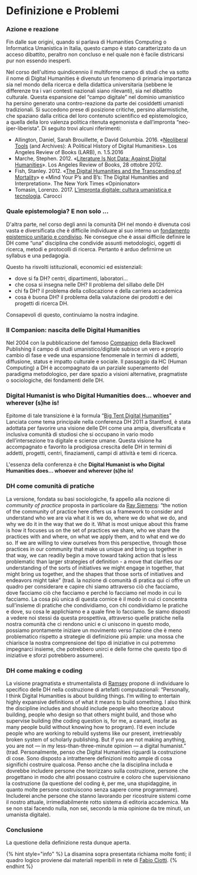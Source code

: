 # Definizione e Problemi

### Azione e reazione

Fin dalle sue origini, quando si parlava di Humanities Computing o Informatica Umanistica in Italia, questo campo è stato caratterizzato da un acceso dibattito, peraltro non concluso e nel quale non è facile districarsi pur non essendo inesperti.&#x20;

Nel corso dell'ultimo quindicennio il multiforme campo di studi che va sotto il nome di Digital Humanities è divenuto un fenomeno di primaria importanza sia nel mondo della ricerca e della didattica universitaria (sebbene le differenze tra i vari contesti nazionali siano rilevanti), sia nel dibattito culturale. Questa espansione del “campo digitale” nel dominio umanistico ha persino generato una contro-reazione da parte dei cosiddetti umanisti tradizionali. Si succedono prese di posizione critiche, persino allarmistiche, che spaziano dalla critica del loro contenuto scientifico ed epistemologico, a quella della loro valenza politica ritenuta egemonista e dall’impronta “neo-iper-liberista”. Di seguito trovi alcuni riferimenti:&#x20;

* Allington, Daniel, Sarah Brouillette, e David Golumbia. 2016. «[Neoliberal Tools](https://lareviewofbooks.org/article/neoliberal-tools-archives-political-history-digital-humanities/) (and Archives): A Political History of Digital Humanities». Los Angeles Review of Books (LARB), n. 1.5.2016
* Marche, Stephen. 2012. «[Literature Is Not Data: Against Digital Humanities](https://lareviewofbooks.org/article/literature-is-not-data-against-digital-humanities/)». Los Angeles Review of Books, 28 ottobre 2012.
* Fish, Stanley. 2012. «[The Digital Humanities and the Transcending of Mortality](https://opinionator.blogs.nytimes.com/2012/01/09/the-digital-humanities-and-the-transcending-of-mortality/)» e «Mind Your P’s and B’s: The Digital Humanities and Interpretation». The New York Times «Opinionator»
* Tomasin, Lorenzo. 2017. [L’impronta digitale: cultura umanistica e tecnologia](https://www.letture.org/l-impronta-digitale-cultura-umanistica-e-tecnologia-lorenzo-tomasin). Carocci

### Quale epistemologia? E non solo ...

D'altra parte, nel corso degli anni la comunità DH nel mondo è divenuta così vasta e diversificata che è difficile individuare al suo interno un [fondamento epistemico unitario e condiviso](https://dhdebates.gc.cuny.edu/read/untitled-88c11800-9446-469b-a3be-3fdb36bfbd1e/section/09ffeb0c-deaa-4bbc-82de-800f65f4d33d#pt01).  Ne consegue che è assai difficile definire le DH come “una” disciplina che condivide  assunti metodologici, oggetti di ricerca,  metodi e protocolli di ricerca. Pertanto è arduo defirnirne un syllabus e una pedagogia.

Questo ha risvolti istituzionali, economici ed esistenziali:

* dove si fa DH? centri, dipartimenti, laboratori...&#x20;
* che cosa si insegna nelle DH? Il problema del sillabo delle DH &#x20;
* chi fa DH? il problema della collocazione e della carriera accademica &#x20;
* cosa è buona DH? il problema della valutazione dei prodotti e dei progetti di ricerca DH.

Consapevoli di questo, continuiamo la nostra indagine.

### Il Companion: nascita delle Digital Humanities&#x20;

Nel 2004 con la pubblicazione del famoso [Companion](http://www.digitalhumanities.org/companion/) della Blackwell Publishing il campo di studi umanistico/digitale subisce un vero e proprio cambio di fase e vede una espansione fenomenale in termini di addetti, diffusione, status e impatto culturale e sociale. Il passaggio da HC (Human Computing) a DH è accompagnato da un parziale superamento del paradigma metodologico, per dare spazio a visioni alternative, pragmatiste o sociologiche, dei fondamenti delle DH.

### Digital Humanist is who Digital Humanities does... whoever and wherever (s)he is!

Epitome di tale transizione è la formula “[Big Tent Digital Humanities](http://dh2011.stanford.edu)”  Lanciata come tema principale nella conferenza DH 2011 a Stantford, è stata adottata per favorire una visione delle DH come una ampia, diversificata e inclusiva comunità di studiosi che si occupano in vario modo dell’intersezione tra digitale e scienze umane. Questa visione ha accompagnato e favorito la prodigiosa crescita delle DH in termini di addetti, progetti, centri, finaziamenti, campi di attività e temi di ricerca.&#x20;

L'essenza della conferenza è che  **Digital Humanist is who Digital Humanities does... whoever and wherever (s)he is!**

### D**H** come comunità di pratiche

La versione, fondata su basi sociologiche, fa appello alla nozione di _community of practice_ proposta in particolare da [Ray Siemens](https://www.digitalstudies.org/article/id/7291/):  “the notion of the community of practice here offers us a framework to consider and understand who we are via what it is we do, where we do what we do, and why we do it in the way that we do it. What is most unique about this frame is how it focuses us on the set of practices we share, who we share the practices with and where, on what we apply them, and to what end we do so. If we are willing to view ourselves from this perspective, through those practices in our community that make us unique and bring us together in that way, we can readily begin a move toward taking action that is less problematic than larger strategies of definition - a move that clarifies our understanding of the sorts of initiatives we might engage in together, that might bring us together, and the shapes that those sorts of initiatives and endeavors might take”  (trad. la nozione di comunità di pratica qui ci offre un quadro per considerare e capire chi siamo attraverso ciò che facciamo, dove facciamo ciò che facciamo e perché lo facciamo nel modo in cui lo facciamo. La cosa più unica di questa cornice è il modo in cui ci concentra sull'insieme di pratiche che condividiamo, con chi condividiamo le pratiche e dove, su cosa le applichiamo e a quale fine lo facciamo. Se siamo disposti a vedere noi stessi da questa prospettiva, attraverso quelle pratiche nella nostra comunità che ci rendono unici e ci uniscono in questo modo, possiamo prontamente iniziare un movimento verso l'azione che è meno problematico rispetto a strategie di definizione più ampie: una mossa che chiarisce la nostra comprensione del tipo di iniziative in cui potremmo impegnarci insieme, che potrebbero unirci e delle forme che questo tipo di iniziative e sforzi potrebbero assumere).

### DH come making e coding

La visione pragmatista e strumentalista di [Ramsey](https://onoirobrien.com/wp-content/uploads/2021/04/Whos-In-and-Whos-Out-Ramsay-2011.pdf) propone di individuare lo specifico delle DH nella costruzione di artefatti computazionali:  “Personally, I think Digital Humanities is about building things. I’m willing to entertain highly expansive definitions of what it means to build something. I also think the discipline includes and should include people who theorize about building, people who design so that others might build, and those who supervise building (the coding question is, for me, a canard, insofar as many people build without knowing how to program). I’d even include people who are working to rebuild systems like our present, irretrievably broken system of scholarly publishing. But if you are not making anything, you are not — in my less-than-three-minute opinion — a digital humanist.” (trad. Personalmente, penso che Digital Humanities riguardi la costruzione di cose. Sono disposto a intrattenere definizioni molto ampie di cosa significhi costruire qualcosa. Penso anche che la disciplina includa e dovrebbe includere persone che teorizzano sulla costruzione, persone che progettano in modo che altri possano costruire e coloro che supervisionano la costruzione (la questione del coding è, per me, una stupidaggine, in quanto molte persone costruiscono senza sapere come programmare). Includerei anche persone che stanno lavorando per ricostruire sistemi come il nostro attuale, irrimediabilmente rotto  sistema di editoria accademica. Ma se non stai facendo nulla, non sei, secondo la mia opinione da tre minuti, un umanista digitale).

### Conclusione

La questione della definizione resta dunque aperta.

{% hint style="info" %}
La disamina sopra presentata richiama molte fonti; il quadro logico proviene dai materiali reperibili in rete di [Fabio Ciotti](https://eadh.org/fabio-ciotti). &#x20;
{% endhint %}
